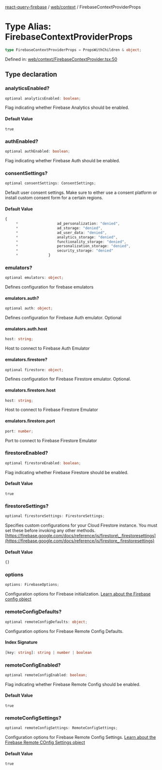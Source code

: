 [react-query-firebase](../../../modules.md) / [web/context](../index.md) / FirebaseContextProviderProps

# Type Alias: FirebaseContextProviderProps

```ts
type FirebaseContextProviderProps = PropsWithChildren & object;
```

Defined in: [web/context/FirebaseContextProvider.tsx:50](https://github.com/vpishuk/react-query-firebase/blob/43c0734068a570cd646254bb366ccd8007f7dfed/web/context/FirebaseContextProvider.tsx#L50)

## Type declaration

### analyticsEnabled?

```ts
optional analyticsEnabled: boolean;
```

Flag indicating whether Firebase Analytics should be enabled.

#### Default Value

`true`

### authEnabled?

```ts
optional authEnabled: boolean;
```

Flag indicating whether Firebase Auth should be enabled.

### consentSettings?

```ts
optional consentSettings: ConsentSettings;
```

Default user consent settings. Make sure to either use a consent platform or install custom consent form for a certain regions.

#### Default Value

```ts
{
     *                  ad_personalization: "denied",
     *                  ad_storage: "denied",
     *                  ad_user_data: "denied",
     *                  analytics_storage: "denied",
     *                  functionality_storage: "denied",
     *                  personalization_storage: "denied",
     *                  security_storage: "denied"
     *              }
```

### emulators?

```ts
optional emulators: object;
```

Defines configuration for firebase emulators

#### emulators.auth?

```ts
optional auth: object;
```

Defines configuration for Firebase Auth emulator. Optional

#### emulators.auth.host

```ts
host: string;
```

Host to connect to Firebase Auth Emulator

#### emulators.firestore?

```ts
optional firestore: object;
```

Defines configuration for Firebase Firestore emulator. Optional.

#### emulators.firestore.host

```ts
host: string;
```

Host to connect to Firebase Firestore Emulator

#### emulators.firestore.port

```ts
port: number;
```

Port to connect to Firebase Firestore Emulator

### firestoreEnabled?

```ts
optional firestoreEnabled: boolean;
```

Flag indicating whether Firebase Firestore should be enabled.

#### Default Value

`true`

### firestoreSettings?

```ts
optional firestoreSettings: FirestoreSettings;
```

Specifies custom configurations for your Cloud Firestore instance.
You must set these before invoking any other methods.
[https://firebase.google.com/docs/reference/js/firestore\_.firestoresettings](https://firebase.google.com/docs/reference/js/firestore_.firestoresettings)

#### Default Value

```ts
{}
```

### options

```ts
options: FirebaseOptions;
```

Configuration options for Firebase initialization. [Learn about the Firebase config object](https://firebase.google.com/docs/web/setup#config-object)

### remoteConfigDefaults?

```ts
optional remoteConfigDefaults: object;
```

Configuration options for Firebase Remote Config Defaults.

#### Index Signature

```ts
[key: string]: string | number | boolean
```

### remoteConfigEnabled?

```ts
optional remoteConfigEnabled: boolean;
```

Flag indicating whether Firebase Remote Config should be enabled.

#### Default Value

`true`

### remoteConfigSettings?

```ts
optional remoteConfigSettings: RemoteConfigSettings;
```

Configuration options for Firebase Remote Config Settings. [Learn about the Firebase Remote COnfig Settings object](https://firebase.google.com/docs/reference/js/remote-config.remoteconfigsettings)

#### Default Value

`true`

